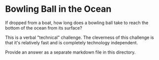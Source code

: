 # Bowling Ball in the Ocean

If dropped from a boat, how long does a bowling ball take to reach the bottom of
the ocean from its surface?

This is a verbal "technical" challenge. The cleverness of this challenge is that
it's relatively fast and is completely technology independent.

Provide an answer as a separate markdown file in this directory.

